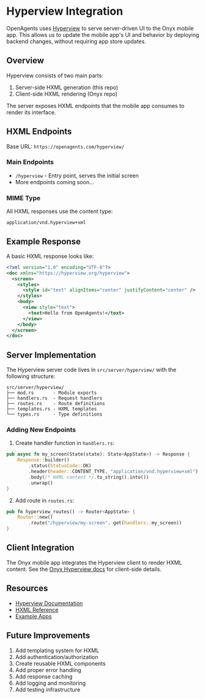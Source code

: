 # Hyperview Integration

OpenAgents uses [Hyperview](https://hyperview.org) to serve server-driven UI to the Onyx mobile app. This allows us to update the mobile app's UI and behavior by deploying backend changes, without requiring app store updates.

## Overview

Hyperview consists of two main parts:

1. Server-side HXML generation (this repo)
2. Client-side HXML rendering (Onyx repo)

The server exposes HXML endpoints that the mobile app consumes to render its interface.

## HXML Endpoints

Base URL: `https://openagents.com/hyperview/`

### Main Endpoints

- `/hyperview` - Entry point, serves the initial screen
- More endpoints coming soon...

### MIME Type

All HXML responses use the content type:

```
application/vnd.hyperview+xml
```

## Example Response

A basic HXML response looks like:

```xml
<?xml version="1.0" encoding="UTF-8"?>
<doc xmlns="https://hyperview.org/hyperview">
  <screen>
    <styles>
      <style id="text" alignItems="center" justifyContent="center" />
    </styles>
    <body>
      <view style="text">
        <text>Hello from OpenAgents!</text>
      </view>
    </body>
  </screen>
</doc>
```

## Server Implementation

The Hyperview server code lives in `src/server/hyperview/` with the following structure:

```
src/server/hyperview/
├── mod.rs       - Module exports
├── handlers.rs  - Request handlers
├── routes.rs    - Route definitions
├── templates.rs - HXML templates
└── types.rs     - Type definitions
```

### Adding New Endpoints

1. Create handler function in `handlers.rs`:

```rust
pub async fn my_screen(State(state): State<AppState>) -> Response {
    Response::builder()
        .status(StatusCode::OK)
        .header(header::CONTENT_TYPE, "application/vnd.hyperview+xml")
        .body(/* HXML content */.to_string().into())
        .unwrap()
}
```

2. Add route in `routes.rs`:

```rust
pub fn hyperview_routes() -> Router<AppState> {
    Router::new()
        .route("/hyperview/my-screen", get(handlers::my_screen))
}
```

## Client Integration

The Onyx mobile app integrates the Hyperview client to render HXML content. See the [Onyx Hyperview docs](https://github.com/OpenAgentsInc/onyx/blob/main/docs/hyperview.md) for client-side details.

## Resources

- [Hyperview Documentation](https://hyperview.org/docs/guide_introduction)
- [HXML Reference](https://hyperview.org/docs/reference_index)
- [Example Apps](https://hyperview.org/docs/example_index)

## Future Improvements

1. Add templating system for HXML
2. Add authentication/authorization
3. Create reusable HXML components
4. Add proper error handling
5. Add response caching
6. Add logging and monitoring
7. Add testing infrastructure
